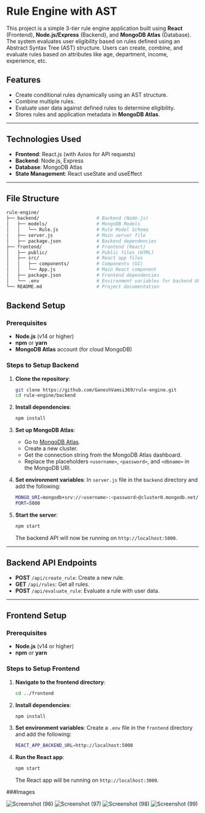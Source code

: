 # Rule Engine with AST

This project is a simple 3-tier rule engine application built using **React** (Frontend), **Node.js/Express** (Backend), and **MongoDB Atlas** (Database). The system evaluates user eligibility based on rules defined using an Abstract Syntax Tree (AST) structure. Users can create, combine, and evaluate rules based on attributes like age, department, income, experience, etc.

## Features

- Create conditional rules dynamically using an AST structure.
- Combine multiple rules.
- Evaluate user data against defined rules to determine eligibility.
- Stores rules and application metadata in **MongoDB Atlas**.

---

## Technologies Used

- **Frontend**: React.js (with Axios for API requests)
- **Backend**: Node.js, Express
- **Database**: MongoDB Atlas
- **State Management**: React useState and useEffect

---

## File Structure

```bash
rule-engine/
├── backend/                     # Backend (Node.js)
│   ├── models/                  # MongoDB Models
│   │   └── Rule.js              # Rule Model Schema
│   ├── server.js                # Main server file
│   ├── package.json             # Backend dependencies
├── frontend/                    # Frontend (React)
│   ├── public/                  # Public files (HTML)
│   ├── src/                     # React app files
│   │   ├── components/          # Components (UI)
│   │   └── App.js               # Main React component
│   ├── package.json             # Frontend dependencies
│   └── .env                     # Environment variables for backend URL
└── README.md                    # Project documentation

```
## Backend Setup

### Prerequisites
- **Node.js** (v14 or higher)
- **npm** or **yarn**
- **MongoDB Atlas** account (for cloud MongoDB)

### Steps to Setup Backend

1. **Clone the repository**:

    ```bash
    git clone https://github.com/GaneshVamsi369/rule-engine.git
    cd rule-engine/backend
    ```

2. **Install dependencies**:

    ```bash
    npm install
    ```

3. **Set up MongoDB Atlas**:
   - Go to [MongoDB Atlas](https://www.mongodb.com/cloud/atlas).
   - Create a new cluster.
   - Get the connection string from the MongoDB Atlas dashboard.
   - Replace the placeholders `<username>`, `<password>`, and `<dbname>` in the MongoDB URI.

4. **Set environment variables**:
   In `server.js` file in the `backend` directory and add the following:

    ```bash
    MONGO_URI=mongodb+srv://<username>:<password>@cluster0.mongodb.net/<dbname>?retryWrites=true&w=majority
    PORT=5000
    ```

5. **Start the server**:

    ```bash
    npm start
    ```

    The backend API will now be running on `http://localhost:5000`.

---

## Backend API Endpoints

- **POST** `/api/create_rule`: Create a new rule.
- **GET** `/api/rules`: Get all rules.
- **POST** `/api/evaluate_rule`: Evaluate a rule with user data.

---

## Frontend Setup

### Prerequisites
- **Node.js** (v14 or higher)
- **npm** or **yarn**

### Steps to Setup Frontend

1. **Navigate to the frontend directory**:

    ```bash
    cd ../frontend
    ```

2. **Install dependencies**:

    ```bash
    npm install
    ```

3. **Set environment variables**:
   Create a `.env` file in the `frontend` directory and add the following:

    ```bash
    REACT_APP_BACKEND_URL=http://localhost:5000
    ```

4. **Run the React app**:

    ```bash
    npm start
    ```

    The React app will be running on `http://localhost:3000`.


###Images

![Screenshot (96)](https://github.com/user-attachments/assets/aef54d58-73f7-4025-a49b-3a9b7d4e7326)
![Screenshot (97)](https://github.com/user-attachments/assets/d75746ea-2182-4493-8528-6cf1027430f7)
![Screenshot (98)](https://github.com/user-attachments/assets/41949759-7266-462c-8dd7-46c89cdf6b2d)
![Screenshot (99)](https://github.com/user-attachments/assets/bb54ffc2-7f17-4a8f-b7cb-a53442000948)


